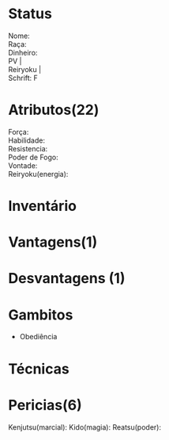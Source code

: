 # Status
Nome:   
Raça:    
Dinheiro:   
PV |  
Reiryoku |   
Schrift: F

# Atributos(22)
Força:   
Habilidade:   
Resistencia:    
Poder de Fogo:    
Vontade:   
Reiryoku(energia):   

# Inventário

# Vantagens(1)

# Desvantagens (1)

# Gambitos
- Obediência

# Técnicas

# Pericias(6)
Kenjutsu(marcial): 
Kido(magia): 
Reatsu(poder):
